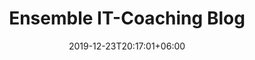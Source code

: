 ---
title       : "Ensemble IT-Coaching Blog"
page_title  : "Ensemble<br>IT-Coaching"
date        : 2019-12-23T20:17:01+06:00
description : "Hier findest Du Artikel rund um meine Aktivität als IT-Coach"
---